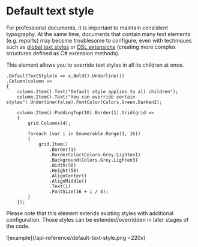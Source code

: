 # Default text style

For professional documents, it is important to maintain consistent typography. At the same time, documents that contain many text elements (e.g. reports) may become troublesome to configure, even with techniques such as [global text styles](/api-reference/page#global-text-style) or [DSL extensions](/concepts/creating-dsl) (creating more complex structures defined as C# extension methods).

This element allows you to override text styles in all its children at once.

```csharp{1}
.DefaultTextStyle(x => x.Bold().Underline())
.Column(column =>
{ 
    column.Item().Text("Default style applies to all children");
    column.Item().Text("You can override certain styles").Underline(false).FontColor(Colors.Green.Darken2);
    
    column.Item().PaddingTop(10).Border(1).Grid(grid =>
    {
        grid.Columns(4);

        foreach (var i in Enumerable.Range(1, 16))
        {
            grid.Item()
                .Border(1)
                .BorderColor(Colors.Grey.Lighten1)
                .Background(Colors.Grey.Lighten3)
                .Width(50)
                .Height(50)
                .AlignCenter()
                .AlignMiddle()
                .Text(i)
                .FontSize(16 + i / 4);   
        }
    });
```

Please note that this element extends existing styles with additional configuration. Those styles can be extended/overridden in later stages of the code.

![example](/api-reference/default-text-style.png =220x)